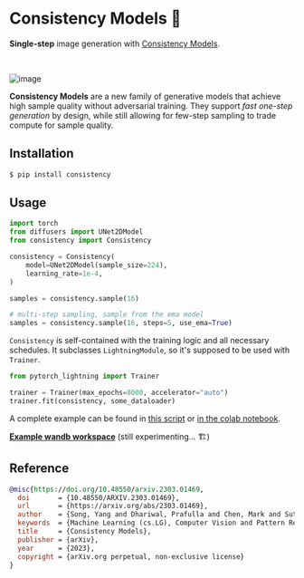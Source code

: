 # **Consistency Models** 🌃

**Single-step** image generation with [Consistency Models](https://arxiv.org/abs/2303.01469).

<br />

![image](./assets/consistency_models.png)

**Consistency Models** are a new family of generative models that achieve high sample quality without adversarial training. They support _fast one-step generation_ by design, while still allowing for few-step sampling to trade compute for sample quality.

## Installation

```sh
$ pip install consistency
```

## Usage

```python
import torch
from diffusers import UNet2DModel
from consistency import Consistency

consistency = Consistency(
    model=UNet2DModel(sample_size=224),
    learning_rate=1e-4,
)

samples = consistency.sample(16)

# multi-step sampling, sample from the ema model
samples = consistency.sample(16, steps=5, use_ema=True)
```

`Consistency` is self-contained with the training logic and all necessary schedules. It subclasses `LightningModule`, so it's supposed to be used with `Trainer`.

```python
from pytorch_lightning import Trainer

trainer = Trainer(max_epochs=8000, accelerator="auto")
trainer.fit(consistency, some_dataloader)
```

A complete example can be found in [this script](https://github.com/junhsss/consistency-models/blob/main/examples/train.py) or [in the colab notebook](https://colab.research.google.com/github/junhsss/consistency-models/blob/main/examples/consistency_models.ipynb).

[**Example wandb workspace**](https://wandb.ai/junhsss/consistency?workspace=user-junhsss) (still experimenting... 🏗)

## Reference

```bibtex
@misc{https://doi.org/10.48550/arxiv.2303.01469,
  doi       = {10.48550/ARXIV.2303.01469},
  url       = {https://arxiv.org/abs/2303.01469},
  author    = {Song, Yang and Dhariwal, Prafulla and Chen, Mark and Sutskever, Ilya},
  keywords  = {Machine Learning (cs.LG), Computer Vision and Pattern Recognition (cs.CV), Machine Learning (stat.ML), FOS: Computer and information sciences, FOS: Computer and information sciences},
  title     = {Consistency Models},
  publisher = {arXiv},
  year      = {2023},
  copyright = {arXiv.org perpetual, non-exclusive license}
}
```
